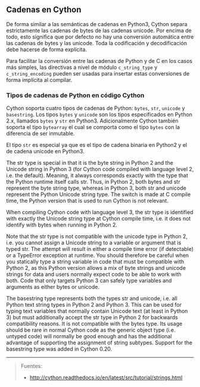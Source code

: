 ## Cadenas en Cython

De forma similar a las semánticas de cadenas en Python3, Cython separa estrictamente las cadenas de bytes de las cadenas unicode. Por encima de todo, esto significa que por defecto no hay una conversión automática entre las cadenas de bytes y las unicode. Toda la codificación y decodificación debe hacerse de forma explícita.

Para facilitar la conversión entre las cadenas de Python y de C en los casos más simples, las directivas a nivel de módulo `c_string_type` y `c_string_encoding` pueden ser usadas para insertar estas conversiones de forma implícita al compilar.

### Tipos de cadenas de Python en código Cython
Cython soporta cuatro tipos de cadenas de Python: `bytes`, `str`, `unicode` y `basestring`. Los tipos `bytes` y `unicode` son los tipos especificados en Python 2.x, llamados `bytes` y `str` en Python3. Adicionalmente Cython también soporta el tipo `bytearray` el cual se comporta como el tipo `bytes` con la diferencia de ser inmutable.

El tipo `str` es especial ya que es el tipo de cadena binaria en Python2 y el de cadena unicode en Python3.

The str type is special in that it is the byte string in Python 2 and the Unicode string in Python 3 (for Cython code compiled with language level 2, i.e. the default). Meaning, it always corresponds exactly with the type that the Python runtime itself calls str. Thus, in Python 2, both bytes and str represent the byte string type, whereas in Python 3, both str and unicode represent the Python Unicode string type. The switch is made at C compile time, the Python version that is used to run Cython is not relevant.

When compiling Cython code with language level 3, the str type is identified with exactly the Unicode string type at Cython compile time, i.e. it does not identify with bytes when running in Python 2.

Note that the str type is not compatible with the unicode type in Python 2, i.e. you cannot assign a Unicode string to a variable or argument that is typed str. The attempt will result in either a compile time error (if detectable) or a TypeError exception at runtime. You should therefore be careful when you statically type a string variable in code that must be compatible with Python 2, as this Python version allows a mix of byte strings and unicode strings for data and users normally expect code to be able to work with both. Code that only targets Python 3 can safely type variables and arguments as either bytes or unicode.

The basestring type represents both the types str and unicode, i.e. all Python text string types in Python 2 and Python 3. This can be used for typing text variables that normally contain Unicode text (at least in Python 3) but must additionally accept the str type in Python 2 for backwards compatibility reasons. It is not compatible with the bytes type. Its usage should be rare in normal Cython code as the generic object type (i.e. untyped code) will normally be good enough and has the additional advantage of supporting the assignment of string subtypes. Support for the basestring type was added in Cython 0.20.



__________________________

> Fuentes:
> - http://cython.readthedocs.io/en/latest/src/tutorial/strings.html